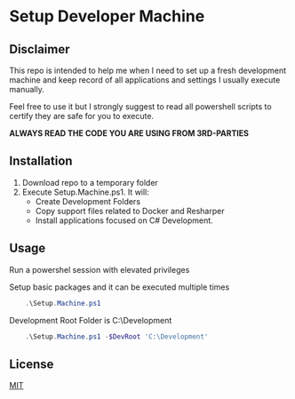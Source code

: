 # Setup Developer Machine

## Disclaimer
This repo is intended to help me when I need to set up a fresh development machine and keep record of all applications and settings I usually execute manually.

Feel free to use it but I strongly suggest to read all powershell scripts to certify they are safe for you to execute.

**ALWAYS READ THE CODE YOU ARE USING FROM 3RD-PARTIES**

## Installation

1. Download repo to a temporary folder
2. Execute Setup.Machine.ps1. It will:
    * Create Development Folders
    * Copy support files related to Docker and Resharper
    * Install applications focused on C# Development.

## Usage
Run a powershel session with elevated privileges

Setup basic packages and it can be executed multiple times
```powershell
    .\Setup.Machine.ps1
```
Development Root Folder is C:\Development
```powershell
    .\Setup.Machine.ps1 -$DevRoot 'C:\Development'
```

## License
[MIT](https://choosealicense.com/licenses/mit/)
